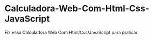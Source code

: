 # Calculadora-Web-Com-Html-Css-JavaScript
Fiz essa Calculadora Web Com Html/Css/JavaScript para praticar
